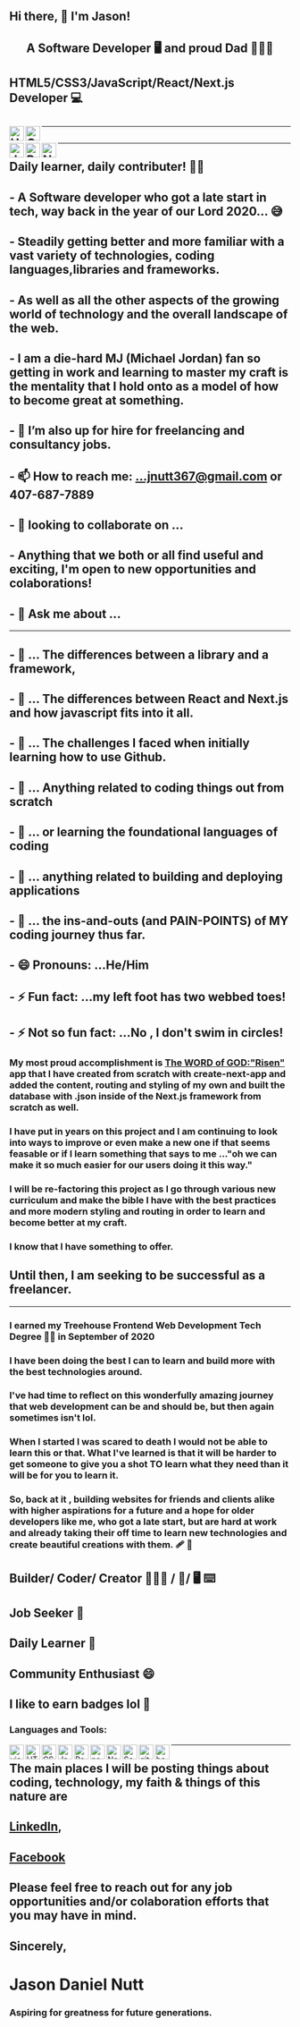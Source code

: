 ##     Hi there, 👋   I'm Jason!


## <p style="text-align: center;">  A Software Developer 🖥 and proud Dad 🧗🏻‍♂️ </p>
## HTML5/CSS3/JavaScript/React/Next.js Developer 💻

## <img align="left" alt="HTML5" width="26px" src="https://cdn-icons-png.flaticon.com/512/1216/1216733.png">
## <img align="left" alt="CSS" width="26px" src="https://upload.wikimedia.org/wikipedia/commons/d/d5/CSS3_logo_and_wordmark.svg">


<hr>

## <img align="left" alt="Javascript" width="26px" src="https://img.icons8.com/color/48/javascript--v2.png">  
## <img align="left" alt="React" width="26px" src="https://img.icons8.com/office/16/000000/react.png">  
## <img align="left" alt="Nextjs" width="26px" src="https://github.com/jnutt367/jnutt367/assets/63930678/a3d0de84-1246-4876-816c-c5841e4c57aa"> 

<hr>

## Daily learner, daily contributer! 👨‍🎨
##  - A Software developer who got a late start in tech, way back in the year of our Lord 2020... 😅
## -  Steadily getting better and more familiar with a vast variety of technologies, coding languages,libraries and frameworks. 
## -  As well as all the other aspects of the growing world of technology and the overall landscape of the web.
## -  I am a die-hard MJ (Michael Jordan) fan so getting in work and learning to master my craft is the mentality that I hold onto as a model of how to become great at something.
## - 🤔 I’m also up for hire for freelancing and consultancy jobs.
## - 📫 How to reach me: ...jnutt367@gmail.com or 407-687-7889


## - 👀 looking to collaborate on ...
## -     Anything that we both or all find useful and exciting, I'm open to new opportunities and colaborations!

## - 💬 Ask me about ...

<hr>

## - 💬 ... The differences between a library and a framework, 
## - 💬 ... The differences between React and Next.js and how javascript fits into it all.
## - 💬 ... The challenges I faced when initially learning how to use Github.
## - 💬 ... Anything related to coding things out from scratch 
## - 💬 ... or learning the foundational languages of coding
## - 💬 ... anything related to building and deploying applications
## - 💬 ... the ins-and-outs (and PAIN-POINTS) of MY coding journey thus far. 

## - 😄 Pronouns: ...He/Him
## - ⚡ Fun fact: ...my left foot has two webbed toes!
## - ⚡ Not so fun fact: ...No , I don't swim in circles!

### My most proud accomplishment is [ The WORD of GOD:"Risen" ](https://wordofgod.vercel.app/) app that I have created from scratch with create-next-app and added the content, routing and styling of my own and built the database with .json inside of the Next.js framework from scratch as well.
### I have put in years on this project and I am continuing to look into ways to improve or even make a new one if that seems feasable or if I learn something that says to me ..."oh we can make it so much easier for our users doing it this way."
### I will be re-factoring this project as I go through various new curriculum and make the bible I have with the best practices and more modern styling and routing in order to learn and become better at my craft.
### I know that I have something to offer.
## Until then, I am seeking to be successful as a freelancer. 

<hr>

### I earned my Treehouse Frontend Web Development Tech Degree 👨‍💻 in September of 2020 

### I have been doing the best I can to learn and build more with the best technologies around. 

### I've had time to reflect on this wonderfully amazing journey that web development can be and should be, but then again sometimes isn't lol. 

### When I started I was scared to death I would not be able to learn this or that. What I've learned is that it will be harder to get someone to give you a shot TO learn what they need than it will be for you to learn it. 

### So, back at it , building websites for friends and clients alike with higher aspirations for a future and a hope for older developers like me, who got a late start, but are hard at work and already taking their off time to learn new technologies and create beautiful creations with them. 🩹 👼
## Builder/ Coder/ Creator 👷🏻‍♂️ / 🧩/ 🖥 ⌨️
## Job Seeker 📝
## Daily Learner  🤔
## Community Enthusiast 😄  
## I like to earn badges lol 🎫

### Languages and Tools:
<img align="left" alt="visual studio code" width="26px" src="https://img.icons8.com/color/48/visual-studio-code-2019.png">
<img align="left" alt="HTML5" width="26px" src="https://cdn-icons-png.flaticon.com/512/1216/1216733.png">
<img align="left" alt="CSS" width="26px" src="https://upload.wikimedia.org/wikipedia/commons/d/d5/CSS3_logo_and_wordmark.svg">
<img align="left" alt="Javascript" width="26px" src="https://img.icons8.com/color/48/javascript--v2.png">
<img align="left" alt="React" width="26px" src="https://img.icons8.com/office/16/000000/react.png">
<img align="left" alt="nodejs" width="26px" src="https://img.icons8.com/color/48/nodejs.png">
<img align="left" alt="Next" width="26px" src="https://github.com/jnutt367/jnutt367/assets/63930678/a3d0de84-1246-4876-816c-c5841e4c57aa">
<img align="left" alt="Sass" width="26px" src="https://img.icons8.com/color/48/sass.png">
<img align="left" alt="git" width="26px" src="https://img.icons8.com/color/48/git.png">
<img align="left" alt="bash" width="26px" src="https://img.icons8.com/plasticine/100/bash.png">

<hr>

## The main places I will be posting things about coding, technology, my faith & things of this nature are
## [LinkedIn](https://www.linkedin.com/in/technutt/),   
## [Facebook](https://www.facebook.com/DiscipleofChristJasonNutt)

## Please feel free to reach out for any job opportunities and/or colaboration efforts that you may have in mind.

## Sincerely,
# Jason Daniel Nutt
### Aspiring for greatness for future generations.


